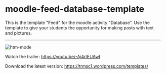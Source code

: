 # moodle-feed-database-template
This is the template "Feed" for the moodle activity "Database". 
Use the template to give your students the opportunity for making posts with text and pictures. 

-------------------------------

![htm-mode](https://raw.githubusercontent.com/TRMSC/moodle-feed-database-template/main/feed-cover.png)

Watch the trailer: https://youtu.be/-Aj4rtEUAwI

Download the latest version: https://trmsc1.wordpress.com/templates/

